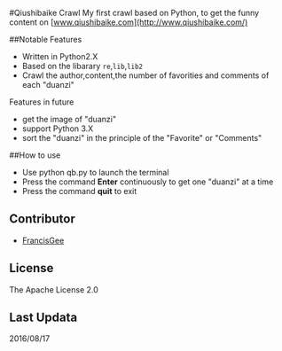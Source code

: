 #Qiushibaike Crawl 
My first crawl based on Python, to get the funny content on [www.qiushibaike.com](http://www.qiushibaike.com/)

##Notable Features

* Written in Python2.X
* Based on the libarary `re`,`lib`,`lib2`
* Crawl the author,content,the number of favorities and comments of each "duanzi"

Features in future
* get the image of "duanzi"
* support Python 3.X
* sort the "duanzi" in the principle of the "Favorite" or "Comments"

##How to use
* Use python qb.py to launch the terminal
* Press the command **Enter** continuously to get one "duanzi" at a time
* Press the command **quit** to exit

## Contributor 
* [FrancisGee](https://github.com/FrancisGee)

## License

The Apache License 2.0

## Last Updata

2016/08/17
